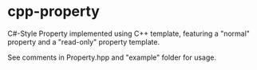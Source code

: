 # cpp-property
C#-Style Property implemented using C++ template, featuring a "normal" property and a "read-only" property template.

See comments in Property.hpp and "example" folder for usage.
